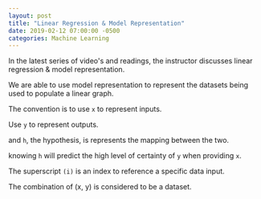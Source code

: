 ```yaml
---
layout: post
title: "Linear Regression & Model Representation"
date: 2019-02-12 07:00:00 -0500
categories: Machine Learning
---
```



In the latest series of video's and readings, the instructor discusses linear regression & model representation.

We are able to use model representation to represent the datasets being used to populate a linear graph.

The convention is to use `x` to represent inputs.

Use `y` to represent outputs.

and `h`, the hypothesis, is represents the mapping between the two.

knowing `h` will predict the high level of certainty of `y` when providing `x`.

The superscript `(i)` is an index to reference a specific data input.

The combination of (x, y) is considered to be a dataset.